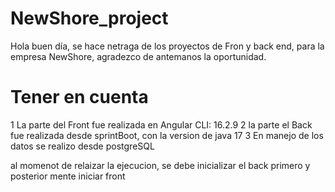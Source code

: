 # NewShore_project
Hola buen día, se hace netraga de los proyectos de Fron y back end, para  la empresa NewShore, agradezco de antemanos la oportunidad.
# Tener en cuenta
1 La parte del Front fue realizada en Angular CLI: 16.2.9
2 la parte el Back fue realizada desde sprintBoot, con la version de java 17 
3 En manejo de los datos se realizo desde postgreSQL 

al momenot de relaizar la ejecucion, se debe inicializar el back primero y posterior mente iniciar front
